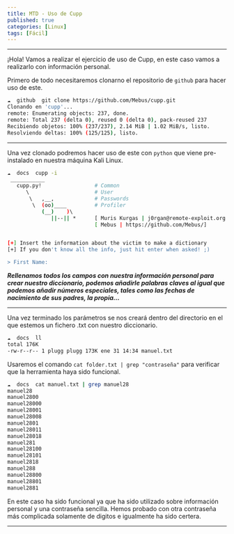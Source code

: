 ```yaml
---
title: MTD - Uso de Cupp
published: true
categories: [Linux]
tags: [Fácil]
---
```


* * * 

¡Hola! Vamos a realizar el ejercicio de uso de Cupp, en este caso vamos a realizarlo con información personal.

Primero de todo necesitaremos clonarno el repositorio de `github` para hacer uso de este.

```bash
☁  github  git clone https://github.com/Mebus/cupp.git
Clonando en 'cupp'...
remote: Enumerating objects: 237, done.
remote: Total 237 (delta 0), reused 0 (delta 0), pack-reused 237
Recibiendo objetos: 100% (237/237), 2.14 MiB | 1.02 MiB/s, listo.
Resolviendo deltas: 100% (125/125), listo.

```
* * *
Una vez clonado podremos hacer uso de este con `python` que viene pre-instalado en nuestra máquina Kali Linux.

```bash
☁  docs  cupp -i
 ___________ 
   cupp.py!                 # Common
      \                     # User
       \   ,__,             # Passwords
        \  (oo)____         # Profiler
           (__)    )\   
              ||--|| *      [ Muris Kurgas | j0rgan@remote-exploit.org ]
                            [ Mebus | https://github.com/Mebus/]


[+] Insert the information about the victim to make a dictionary
[+] If you don't know all the info, just hit enter when asked! ;)

> First Name:
```
___Rellenamos todos los campos con nuestra información personal para crear nuestro diccionario, podemos añadirle palabras claves al igual que podemos añadir números especiales, tales como las fechas de nacimiento de sus padres, la propia...___


* * *
Una vez terminado los parámetros se nos creará dentro del directorio en el que estemos un fichero .txt con nuestro diccionario. 
```bash 
☁  docs  ll
total 176K
-rw-r--r-- 1 plugg plugg 173K ene 31 14:34 manuel.txt
```

Usaremos el comando `cat folder.txt | grep "contraseña"` para verificar que la herramienta haya sido funcional.

```bash
☁  docs  cat manuel.txt | grep manuel28
manuel28
manuel2800
manuel28000
manuel28001
manuel28008
manuel2801
manuel28011
manuel28018
manuel281
manuel28100
manuel28101
manuel2818
manuel288
manuel28800
manuel28801
manuel2881
```
En este caso ha sido funcional ya que ha sido utilizado sobre información personal y una contraseña sencilla. Hemos probado con otra contraseña más complicada solamente de digitos e igualmente ha sido certera.

* * * 
